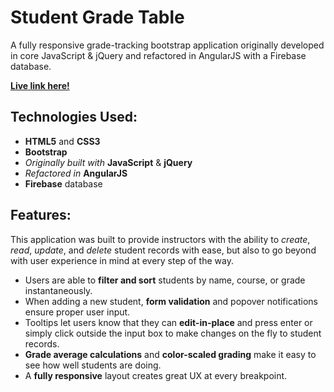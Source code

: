 # Student Grade Table
A fully responsive grade-tracking bootstrap application originally developed in core JavaScript & jQuery and refactored in AngularJS with a Firebase database.

**[Live link here!](https://tsturtz.github.io/student-grades/)**

## Technologies Used:
- **HTML5** and **CSS3**
- **Bootstrap**
- *Originally built with* **JavaScript** & **jQuery**
- *Refactored in* **AngularJS**
- **Firebase** database

## Features:
This application was built to provide instructors with the ability to *create*, *read*, *update*, and *delete* student records with ease, but also to go beyond with user experience in mind at every step of the way.

- Users are able to **filter and sort** students by name, course, or grade instantaneously.
- When adding a new student, **form validation** and popover notifications ensure proper user input.
- Tooltips let users know that they can **edit-in-place** and press enter or simply click outside the input box to make changes on the fly to student records.
- **Grade average calculations** and **color-scaled grading** make it easy to see how well students are doing.
- A **fully responsive** layout creates great UX at every breakpoint.
